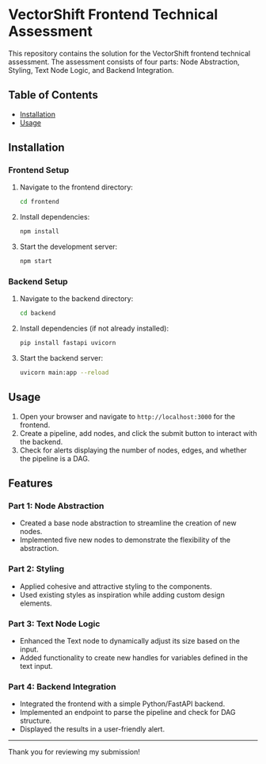 # VectorShift Frontend Technical Assessment

This repository contains the solution for the VectorShift frontend technical assessment. The assessment consists of four parts: Node Abstraction, Styling, Text Node Logic, and Backend Integration.

## Table of Contents

- [Installation](#installation)
- [Usage](#usage)

## Installation

### Frontend Setup

1. Navigate to the frontend directory:
    ```bash
    cd frontend
    ```
2. Install dependencies:
    ```bash
    npm install
    ```
3. Start the development server:
    ```bash
    npm start
    ```

### Backend Setup

1. Navigate to the backend directory:
    ```bash
    cd backend
    ```
2. Install dependencies (if not already installed):
    ```bash
    pip install fastapi uvicorn
    ```
3. Start the backend server:
    ```bash
    uvicorn main:app --reload
    ```

## Usage

1. Open your browser and navigate to `http://localhost:3000` for the frontend.
2. Create a pipeline, add nodes, and click the submit button to interact with the backend.
3. Check for alerts displaying the number of nodes, edges, and whether the pipeline is a DAG.

## Features

### Part 1: Node Abstraction
- Created a base node abstraction to streamline the creation of new nodes.
- Implemented five new nodes to demonstrate the flexibility of the abstraction.

### Part 2: Styling
- Applied cohesive and attractive styling to the components.
- Used existing styles as inspiration while adding custom design elements.

### Part 3: Text Node Logic
- Enhanced the Text node to dynamically adjust its size based on the input.
- Added functionality to create new handles for variables defined in the text input.

### Part 4: Backend Integration
- Integrated the frontend with a simple Python/FastAPI backend.
- Implemented an endpoint to parse the pipeline and check for DAG structure.
- Displayed the results in a user-friendly alert.


---

Thank you for reviewing my submission!
